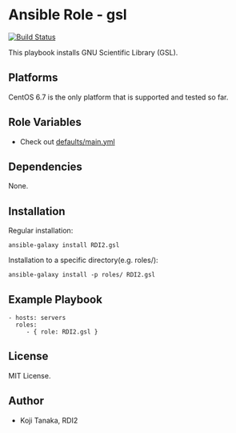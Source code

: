 # Ansible Role - gsl
[![Build Status](https://travis-ci.org/RDI2/ansible-role-gsl.svg?branch=master)](https://travis-ci.org/RDI2/ansible-role-gsl)

This playbook installs GNU Scientific Library (GSL).

## Platforms

CentOS 6.7 is the only platform that is supported and tested so far.

## Role Variables

- Check out [defaults/main.yml](defaults/main.yml)

## Dependencies

None.

## Installation

Regular installation:

```
ansible-galaxy install RDI2.gsl
```

Installation to a specific directory(e.g. roles/):

```
ansible-galaxy install -p roles/ RDI2.gsl
```

## Example Playbook

    - hosts: servers
      roles:
         - { role: RDI2.gsl }

## License

MIT License.

## Author

- Koji Tanaka, RDI2
